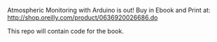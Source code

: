 Atmospheric Monitoring with Arduino is out!  Buy in Ebook and Print at:
http://shop.oreilly.com/product/0636920026686.do

This repo will contain code for the book.